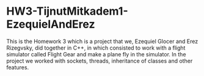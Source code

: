 # HW3-TijnutMitkadem1-EzequielAndErez
This is the Homework 3 which is a project that we, Ezequiel Glocer and Erez Rizegvsky, did together in C++, in which  consisted to work with a flight simulator called Flight Gear and make a plane fly in the simulator. In the project we worked with sockets, threads, inheritance of classes and other features.
